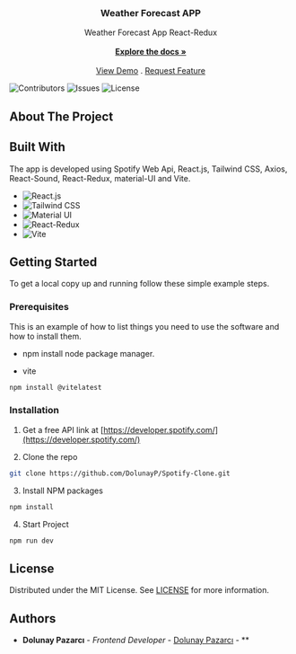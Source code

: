<br/>
<p align="center">
  <h3 align="center">Weather Forecast APP</h3>

  <p align="center">
    Weather Forecast App React-Redux
    <br/>
    <br/>
    <a href="https://github.com/DolunayP/Spotify-Clone"><strong>Explore the docs »</strong></a>
    <br/>
    <br/>
    <a href="https://spotifyclonedolunay.netlify.app">View Demo</a>
    .
    <a href="https://github.com/DolunayP/Spotify-Clone/issues">Request Feature</a>
  </p>
</p>

![Contributors](https://img.shields.io/github/contributors/DolunayP/Spotify-Clone?color=dark-green) ![Issues](https://img.shields.io/github/issues/DolunayP/Spotify-Clone) ![License](https://img.shields.io/github/license/DolunayP/Spotify-Clone) 

## About The Project



## Built With

The app is developed using Spotify Web Api, React.js, Tailwind CSS, Axios, React-Sound, React-Redux, material-UI and Vite.
* ![React.js](https://img.shields.io/badge/React-20232A?style=for-the-badge&logo=react&logoColor=61DAFB)
* ![Tailwind CSS](https://img.shields.io/badge/Tailwind_CSS-38B2AC?style=for-the-badge&logo=tailwind-css&logoColor=white)
* ![Material UI](https://img.shields.io/badge/Material--UI-0081CB?style=for-the-badge&logo=material-ui&logoColor=white)
* ![React-Redux](https://img.shields.io/badge/Redux-593D88?style=for-the-badge&logo=redux&logoColor=white)
* ![Vite](https://img.shields.io/badge/vite-%23646CFF.svg?style=for-the-badge&logo=vite&logoColor=white)

## Getting Started

To get a local copy up and running follow these simple example steps.

### Prerequisites

This is an example of how to list things you need to use the software and how to install them.

* npm
install node package manager.

* vite
```sh
npm install @vitelatest
```

### Installation

1. Get a free API link at [https://developer.spotify.com/](https://developer.spotify.com/)

2. Clone the repo

```sh
git clone https://github.com/DolunayP/Spotify-Clone.git
```

3. Install NPM packages

```sh
npm install
```
4. Start Project

```sh
npm run dev
```

## License

Distributed under the MIT License. See [LICENSE](https://github.com/DolunayP/Spotify-Clone/blob/main/LICENSE.md) for more information.

## Authors

* **Dolunay Pazarcı** - *Frontend Developer* - [Dolunay Pazarcı](https://github.com/DolunayP) - **
